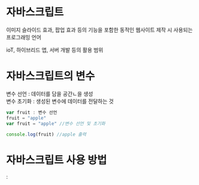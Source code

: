 # 자바스크립트  
이미지 슬라이드 효과, 팝업 효과 등의 기능을 포함한 동적인 웹사이트 제작 시 사용되는 프로그래밍 언어  

ioT, 하이브리드 앱, 서버 개발 등의 활용 범위  

# 자바스크립트의 변수  

변수 선언 : 데이터를 담을 공간ㄴ을 생성  
변수 초기화 : 생성된 변수에 데이터를 전달하는 것  

```js
var fruit : 변수 선언
fruit = "apple"
var fruit = "apple" //변수 선언 및 초기화

console.log(fruit) //apple 출력  
```  

# 자바스크립트 사용 방법  
: <script> 태그 안에 src의 속성값으로 js 파일을 입력 후 html 파일과 연동  
```html
<body>
  <script src = "index.js"></script>
</body>
```  
  
# 자바스크립트 데이터 타입  
![image](https://user-images.githubusercontent.com/74280650/124713286-51995580-df3b-11eb-8eab-b8f50e3a6140.png)  
  
